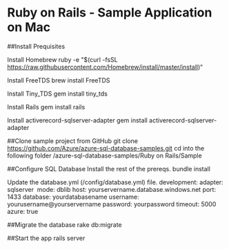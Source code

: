 # Ruby on Rails - Sample Application on Mac

##Install Prequisites

Install Homebrew
	ruby -e "$(curl -fsSL https://raw.githubusercontent.com/Homebrew/install/master/install)“

Install FreeTDS
	brew install FreeTDS

Install Tiny_TDS
	gem install tiny_tds

Install Rails
	gem install rails
 
Install activerecord-sqlserver-adapter
	gem install activerecord-sqlserver-adapter

##Clone sample project from GitHub
	git clone https://github.com/Azure/azure-sql-database-samples.git
	cd into the following folder /azure-sql-database-samples/Ruby on Rails/Sample

##Configure SQL Database
Install the rest of the prereqs.
	bundle install

Update the database.yml (/config/database.yml) file. 
	development:
	  adapter: sqlserver 
	  mode: dblib 
	  host: yourservername.database.windows.net 
	  port: 1433 
	  database: yourdatabasename 
	  username: yourusername@yourservername 
	  password: yourpassword 
	  timeout: 5000
	  azure: true 

##Migrate the database 
	rake db:migrate

##Start the app
	rails server

